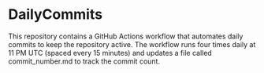 # DailyCommits
This repository contains a GitHub Actions workflow that automates daily commits to keep the repository active. The workflow runs four times daily at 11 PM UTC (spaced every 15 minutes) and updates a file called commit_number.md to track the commit count.
